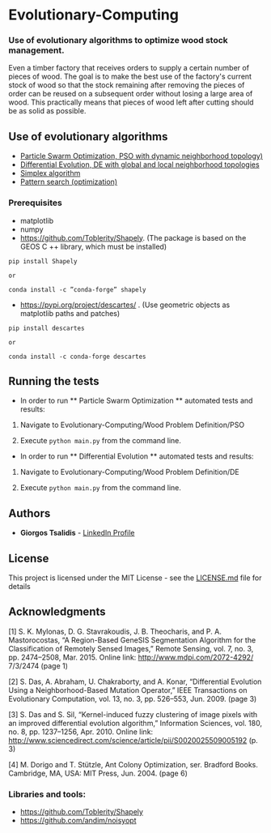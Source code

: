 # Evolutionary-Computing

### Use of evolutionary algorithms to optimize wood stock management.

Even a timber factory that receives orders to supply a certain number of pieces of wood. The goal is to make the best use of the factory's current stock of wood so that the stock remaining after removing the pieces of order can be reused on a subsequent order without losing a large area of ​​wood. This practically means that pieces of wood left after cutting should be as solid as possible.

## Use of evolutionary algorithms

* [Particle Swarm Optimization, PSO with dynamic neighborhood topology)](https://en.wikipedia.org/wiki/Particle_swarm_optimization) 
* [Differential Evolution, DE with global and local neighborhood topologies](https://en.wikipedia.org/wiki/Differential_evolution) 
* [Simplex algorithm](https://en.wikipedia.org/wiki/Simplex_algorithm) 
* [Pattern search (optimization)](https://en.wikipedia.org/wiki/Pattern_search_(optimization)) 

### Prerequisites

* matplotlib
* numpy 
* https://github.com/Toblerity/Shapely. (The package is based on the GEOS C ++ library, which must be installed)

```
pip install Shapely
```
	or
```
conda install -c ”conda-forge” shapely
```

* https://pypi.org/project/descartes/ . (Use geometric objects as matplotlib paths and patches)

```
pip install descartes
```
	or
```
conda install -c conda-forge descartes 
```

## Running the tests

* In order to run ** Particle Swarm Optimization ** automated tests and results:
1) Navigate to  Evolutionary-Computing/Wood Problem Definition/PSO

2) Execute ``` python main.py ``` from the command line.


* In order to run ** Differential Evolution ** automated tests and results:
1) Navigate to  Evolutionary-Computing/Wood Problem Definition/DE

2) Execute ``` python main.py ``` from the command line.


## Authors

* **Giorgos Tsalidis** - [LinkedIn Profile](https://gr.linkedin.com/in/tsalidis-giorgos)


## License

This project is licensed under the MIT License - see the [LICENSE.md](LICENSE.md) file for details

## Acknowledgments

[1] S. K. Mylonas, D. G. Stavrakoudis, J. B. Theocharis, and P. A. Mastorocostas, “A Region-Based
GeneSIS Segmentation Algorithm for the Classification of Remotely Sensed Images,” Remote
Sensing, vol. 7, no. 3, pp. 2474–2508, Mar. 2015. Online link: http://www.mdpi.com/2072-4292/
7/3/2474 (page 1)

[2] S. Das, A. Abraham, U. Chakraborty, and A. Konar, “Differential Evolution Using a Neighborhood-Based Mutation Operator,” IEEE Transactions on Evolutionary Computation, vol. 13, no. 3,
pp. 526–553, Jun. 2009. (page 3)

[3] S. Das and S. Sil, “Kernel-induced fuzzy clustering of image pixels with an improved differential
evolution algorithm,” Information Sciences, vol. 180, no. 8, pp. 1237–1256, Apr. 2010. Online link:
http://www.sciencedirect.com/science/article/pii/S0020025509005192 (p. 3)

[4] M. Dorigo and T. Stützle, Ant Colony Optimization, ser. Bradford Books. Cambridge, MA, USA:
MIT Press, Jun. 2004. (page 6)

### Libraries and tools:

* https://github.com/Toblerity/Shapely
* https://github.com/andim/noisyopt
